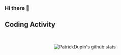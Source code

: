 ### Hi there 👋
## Coding Activity

<br/>

<p align="center">
  <img src="https://github-readme-stats.vercel.app/api?username=patrickdupin&show_icons=true&theme=algolia" alt="PatrickDupin's github stats" />
</p>

<br/>
<!--
**PatrickDupin/PatrickDupin** is a ✨ _special_ ✨ repository because its `README.md` (this file) appears on your GitHub profile.

Here are some ideas to get you started:

- 🔭 I’m currently working on ...
- 🌱 I’m currently learning ...
- 👯 I’m looking to collaborate on ...
- 🤔 I’m looking for help with ...
- 💬 Ask me about ...
- 📫 How to reach me: ...
- 😄 Pronouns: ...
- ⚡ Fun fact: ...
-->
